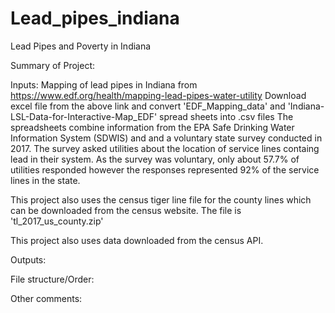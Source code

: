 # Lead_pipes_indiana
Lead Pipes and Poverty in Indiana

Summary of Project:

Inputs:
Mapping of lead pipes in Indiana from https://www.edf.org/health/mapping-lead-pipes-water-utility
Download excel file from the above link and convert 'EDF_Mapping_data' and 
'Indiana-LSL-Data-for-Interactive-Map_EDF' spread sheets into .csv files
The spreadsheets combine information from the EPA Safe Drinking Water Information
System (SDWIS) and and a voluntary state survey conducted in 2017. The survey
asked utilities about the location of service lines containg lead in their system.
As the survey was voluntary, only about 57.7% of utilities responded however the 
responses represented 92% of the service lines in the state.

This project also uses the census tiger line file for the county lines which can
be downloaded from the census website. The file is 'tl_2017_us_county.zip'

This project also uses data downloaded from the census API.

Outputs:

File structure/Order:

Other comments:
